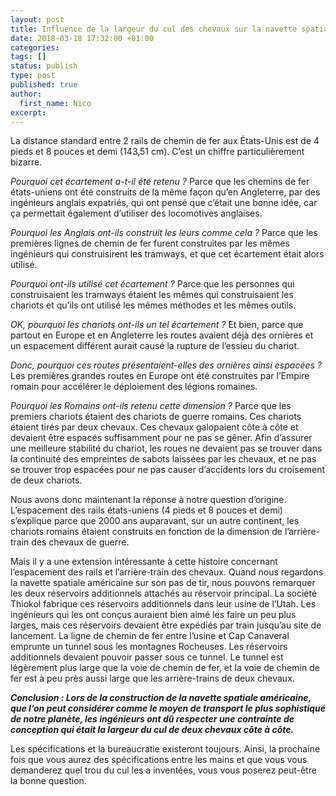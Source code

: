 ```yaml
---
layout: post
title: Influence de la largeur du cul des chevaux sur la navette spatiale états-unienne
date: 2018-03-18 17:32:00 +01:00
categories:
tags: []
status: publish
type: post
published: true
author:
  first_name: Nico
excerpt:
---
```



La distance standard entre 2 rails de chemin de fer aux États-Unis est de 4 pieds et 8 pouces et demi (143,51 cm). C’est un chiffre particulièrement bizarre.

*Pourquoi cet écartement a-t-il été retenu ?*
Parce que les chemins de fer états-uniens ont été construits de la même façon qu’en Angleterre, par des ingénieurs anglais expatriés, qui ont pensé que c’était une bonne idée, car ça permettait également d’utiliser des locomotives anglaises.

*Pourquoi les Anglais ont-ils construit les leurs comme cela ?*
Parce que les premières lignes de chemin de fer furent construites par les mêmes ingénieurs qui construisirent les tramways, et que cet écartement était alors utilisé.

*Pourquoi ont-ils utilisé cet écartement ?*
Parce que les personnes qui construisaient les tramways étaient les mêmes qui construisaient les chariots et qu’ils ont utilisé les mêmes méthodes et les mêmes outils.

*OK, pourquoi les chariots ont-ils un tel écartement ?*
Et bien, parce que partout en Europe et en Angleterre les routes avaient déjà des ornières et un espacement différent aurait causé la rupture de l’essieu du chariot.

*Donc, pourquoi ces routes présentaient-elles des ornières ainsi espacées ?*
Les premières grandes routes en Europe ont été construites par l’Empire romain pour accélérer le déploiement des légions romaines.

*Pourquoi les Romains ont-ils retenu cette dimension ?*
Parce que les premiers chariots étaient des chariots de guerre romains. Ces chariots étaient tirés par deux chevaux. Ces chevaux galopaient côte à côte et devaient être espacés suffisamment pour ne pas se gêner. Afin d’assurer une meilleure stabilité du chariot, les roues ne devaient pas se trouver dans la continuité des empreintes de sabots laissées par les chevaux, et ne pas se trouver trop espacées pour ne pas causer d’accidents lors du croisement de deux chariots.

Nous avons donc maintenant la réponse à notre question d’origine. L’espacement des rails états-uniens (4 pieds et 8 pouces et demi) s’explique parce que 2000 ans auparavant, sur un autre continent, les chariots romains étaient construits en fonction de la dimension de l’arrière-train des chevaux de guerre.

Mais il y a une extension intéressante à cette histoire concernant l’espacement des rails et l’arrière-train des chevaux. Quand nous regardons la navette spatiale américaine sur son pas de tir, nous pouvons remarquer les deux réservoirs additionnels attachés au réservoir principal. La société Thiokol fabrique ces réservoirs additionnels dans leur usine de l’Utah. Les ingénieurs qui les ont conçus auraient bien aimé les faire un peu plus larges, mais ces réservoirs devaient être expédiés par train jusqu’au site de lancement. La ligne de chemin de fer entre l’usine et Cap Canaveral emprunte un tunnel sous les montagnes Rocheuses. Les réservoirs additionnels devaient pouvoir passer sous ce tunnel. Le tunnel est légèrement plus large que la voie de chemin de fer, et la voie de chemin de fer est à peu près aussi large que les arrière-trains de deux chevaux.

***Conclusion : Lors de la construction de la navette spatiale américaine, que l’on peut considérer comme le moyen de transport le plus sophistiqué de notre planète, les ingénieurs ont dû respecter une contrainte de conception qui était la largeur du cul de deux chevaux côte à côte.***

Les spécifications et la bureaucratie existeront toujours. Ainsi, la prochaine fois que vous aurez des spécifications entre les mains et que vous vous demanderez quel trou du cul les a inventées, vous vous poserez peut-être la bonne question.
